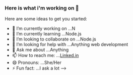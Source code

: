 ### Here is what i'm working on 👋


Here are some ideas to get you started:

- 🔭 I’m currently working on ...N
- 🌱 I’m currently learning ...Node.js
- 👯 I’m looking to collaborate on ...Node.js
- 🤔 I’m looking for help with ...Anything web development
- 💬 Ask me about ...Anything
- 📫 How to reach me: ...[Linked.in](https://www.linkedin.com/in/bohlokoa-tsepiso-morite-501b94160)
- 😄 Pronouns: ...She/Her
- ⚡ Fun fact: ...I ask a lot
-->
